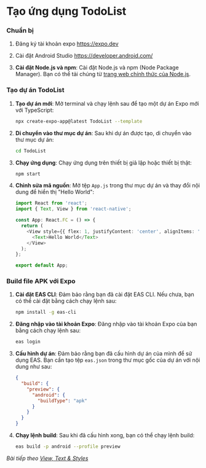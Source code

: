 # Tạo ứng dụng TodoList

### Chuẩn bị

1. Đăng ký tài khoản expo https://expo.dev

2. Cài đặt Android Studio https://developer.android.com/

3. **Cài đặt Node.js và npm**: Cài đặt Node.js và npm (Node Package Manager). Bạn có thể tải chúng từ [trang web chính thức của Node.js](https://nodejs.org/).

### Tạo dự án TodoList

1. **Tạo dự án mới**: Mở terminal và chạy lệnh sau để tạo một dự án Expo mới với TypeScript:
   ```bash
   npx create-expo-app@latest TodoList --template
   ```

2. **Di chuyển vào thư mục dự án**: Sau khi dự án được tạo, di chuyển vào thư mục dự án:
   ```bash
   cd TodoList
   ```

3. **Chạy ứng dụng**: Chạy ứng dụng trên thiết bị giả lập hoặc thiết bị thật:
   ```bash
   npm start
   ```

4. **Chỉnh sửa mã nguồn**: Mở tệp `App.js` trong thư mục dự án và thay đổi nội dung để hiển thị "Hello World":
   ```typescript
   import React from 'react';
   import { Text, View } from 'react-native';

   const App: React.FC = () => {
     return (
       <View style={{ flex: 1, justifyContent: 'center', alignItems: 'center' }}>
         <Text>Hello World</Text>
       </View>
     );
   };

   export default App;
   ```

### Build file APK với Expo

1. **Cài đặt EAS CLI**: Đảm bảo rằng bạn đã cài đặt EAS CLI. Nếu chưa, bạn có thể cài đặt bằng cách chạy lệnh sau:
   ```bash
   npm install -g eas-cli
   ```

2. **Đăng nhập vào tài khoản Expo**: Đăng nhập vào tài khoản Expo của bạn bằng cách chạy lệnh sau:
   ```bash
   eas login
   ```

3. **Cấu hình dự án**: Đảm bảo rằng bạn đã cấu hình dự án của mình để sử dụng EAS. Bạn cần tạo tệp `eas.json` trong thư mục gốc của dự án với nội dung như sau:
   ```json
   {
     "build": {
       "preview": {
         "android": {
           "buildType": "apk"
         }
       }
     }
   }
   ```

4. **Chạy lệnh build**: Sau khi đã cấu hình xong, bạn có thể chạy lệnh build:
   ```bash
   eas build -p android --profile preview
   ```

*Bài tiếp theo [View, Text & Styles](session_02_todo.md)*

